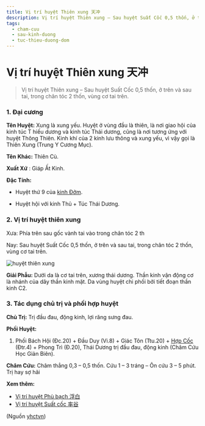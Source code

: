 ```yaml
---
title: Vị trí huyệt Thiên xung 天冲
description: Vị trí huyệt Thiên xung – Sau huyệt Suất Cốc 0,5 thốn, ở trên và sau tai, trong chân tóc 2 thốn, vùng cơ tai trên.
tags:
  - cham-cuu
  - sau-kinh-duong
  - tuc-thieu-duong-dom
---
```


# Vị trí huyệt Thiên xung 天冲 

> Vị trí huyệt Thiên xung – Sau huyệt Suất Cốc 0,5 thốn, ở trên và sau tai, trong chân tóc 2 thốn, vùng cơ tai trên.

### 1. Đại cương

**Tên Huyệt:** Xung là xung yếu. Huyệt ở vùng đầu là thiên, là nơi giao hội của kinh túc T hiếu dương và kinh túc Thái dương, cũng là nơi tương ứng với huyệt Thông Thiên. Kinh khí của 2 kinh lưu thông và xung yếu, vì vậy gọi là Thiên Xung (Trung Y Cương Mục).

**Tên** **Khác:** Thiên Cù.

**Xuất Xứ** : Giáp Ất Kinh.

**Đặc Tính:**

+ Huyệt thứ 9 của [kinh Đởm](/yhctvn/kinh-tuc-thieu-duong-dom/).

+ Huyệt hội với kinh Thủ + Túc Thái Dương.

### 2. Vị trí huyệt thiên xung

Xưa: Phía trên sau gốc vành tai vào trong chân tóc 2 th

Nay: Sau huyệt Suất Cốc 0,5 thốn, ở trên và sau tai, trong chân tóc 2 thốn, vùng cơ tai trên.

![huyệt thiên xung](/imgs/yhctvn/huyet-thien-xung-300x169.jpg)

**Giải Phẫu:** Dưới da là cơ tai trên, xương thái dương. Thần kinh vận động cơ là nhánh của dây thần kinh mặt. Da vùng huyệt chi phối bởi tiết đoạn thần kinh C2.

### 3. Tác dụng chủ trị và phối hợp huyệt

**Chủ Trị:** Trị đầu đau, động kinh, lợi răng sưng đau.

**Phối Huyệt:**

1. Phối Bách Hội (Đc.20) + Đầu Duy (Vi.8) + Giác Tôn (Ttu.20) + [Hợp Cốc](/yhctvn/huyet-hop-coc-%e5%90%88-%e8%b0%b7/) (Đtr.4) + Phong Trì (Đ.20), Thái Dương trị đầu đau, động kinh (Châm Cứu Học Giản Biên).

**Châm Cứu:** Châm thẳng 0,3 – 0,5 thốn. Cứu 1 – 3 tráng – Ôn cứu 3 – 5 phút. Trị hay sợ hãi

**Xem thêm:**

* [Vị trí huyệt Phù bạch 浮白](/yhctvn/vi-tri-huyet-phu-bach-%e6%b5%ae%e7%99%bd/)
* [Vị trí huyệt Suất cốc 率谷](/yhctvn/vi-tri-huyet-suat-coc-%e7%8e%87%e8%b0%b7/)

(Nguồn <a href="https://yhctvn.com/vi-tri-huyet-thien-xung-天冲/" target="_blank">yhctvn</a>)
